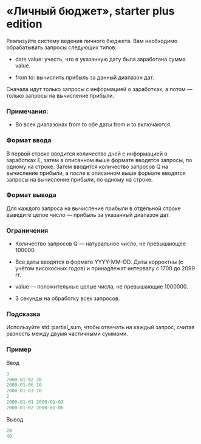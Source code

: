 # «Личный бюджет», starter plus edition
Реализуйте систему ведения личного бюджета. Вам необходимо обрабатывать запросы следующих типов:

 - date value: учесть, что в указанную дату была заработана сумма value.

 - from to: вычислить прибыль за данный диапазон дат.

Cначала идут только запросы с информацией о заработках, а потом — только запросы на вычисление прибыли.

### Примечания:

 - Во всех диапазонах from to обе даты from и to включаются.

### Формат ввода
В первой строке вводится количество дней с информацией о заработках E, затем в описанном выше формате вводятся запросы, по одному на строке.
Затем вводится количество запросов Q на вычисление прибыли, а после в описанном выше формате вводятся запросы на вычисление прибыли, по одному на строке.

### Формат вывода
Для каждого запроса на вычисление прибыли в отдельной строке выведите целое число — прибыль за указанный диапазон дат.

### Ограничения
 - Количество запросов Q — натуральное число, не превышающее 100000.

 - Все даты вводятся в формате YYYY-MM-DD. Даты корректны (с учётом високосных годов) и принадлежат интервалу с 1700 до 2099 гг.

 - value — положительные целые числа, не превышающие 1000000.

 - 3 секунды на обработку всех запросов.

### Подсказка
Используйте std::partial_sum, чтобы отвечать на каждый запрос, считая разность между двумя частичными суммами.
### Пример
Ввод
```c++
3
2000-01-02 20
2000-01-06 10
2000-01-03 10
2
2000-01-01 2000-01-02
2000-01-02 2000-01-06
```
Вывод
```c++
20
40
```
